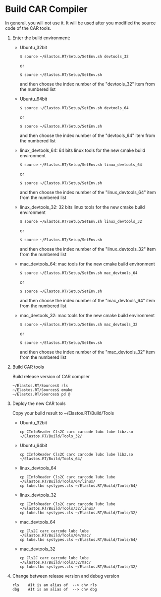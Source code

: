 
# Build CAR Compiler

In general, you will not use it. It will be used after you modified the source code of the CAR tools.

1. Enter the build environment:

   * Ubuntu_32bit
     ```
     $ source ~/Elastos.RT/Setup/SetEnv.sh devtools_32
     ```
     or
     ```
     $ source ~/Elastos.RT/Setup/SetEnv.sh
     ```
     and then choose the index number of the "devtools_32" item from the numbered list

   * Ubuntu_64bit
     ```
     $ source ~/Elastos.RT/Setup/SetEnv.sh devtools_64
     ```
     or
     ```
     $ source ~/Elastos.RT/Setup/SetEnv.sh
     ```
     and then choose the index number of the "devtools_64" item from the numbered list

   * linux_devtools_64: 64 bits linux tools for the new cmake build environment
     ```
     $ source ~/Elastos.RT/Setup/SetEnv.sh linux_devtools_64
     ```
     or
     ```
     $ source ~/Elastos.RT/Setup/SetEnv.sh
     ```
     and then choose the index number of the "linux_devtools_64" item from the numbered list

   * linux_devtools_32: 32 bits linux tools for the new cmake build environment
     ```
     $ source ~/Elastos.RT/Setup/SetEnv.sh linux_devtools_32
     ```
     or
     ```
     $ source ~/Elastos.RT/Setup/SetEnv.sh
     ```
     and then choose the index number of the "linux_devtools_32" item from the numbered list

   * mac_devtools_64: mac tools for the new cmake build environment
     ```
     $ source ~/Elastos.RT/Setup/SetEnv.sh mac_devtools_64
     ```
     or
     ```
     $ source ~/Elastos.RT/Setup/SetEnv.sh
     ```
     and then choose the index number of the "mac_devtools_64" item from the numbered list

   * mac_devtools_32: mac tools for the new cmake build environment
     ```
     $ source ~/Elastos.RT/Setup/SetEnv.sh mac_devtools_32
     ```
     or
     ```
     $ source ~/Elastos.RT/Setup/SetEnv.sh
     ```
     and then choose the index number of the "mac_devtools_32" item from the numbered list

2. Build CAR tools

   Build release version of CAR compiler

   ```
   ~/Elastos.RT/Sources$ rls
   ~/Elastos.RT/Sources$ emake
   ~/Elastos.RT/Sources$ pd @
   ```

3. Deploy the new CAR tools

   Copy your build result to ~/Elastos.RT/Build/Tools

   * Ubuntu_32bit
     ```
     cp CInfoReader Cls2C carc carcode lubc lube libz.so ~/Elastos.RT/Build/Tools_32/
     ```

   * Ubuntu_64bit
     ```
     cp CInfoReader Cls2C carc carcode lubc lube libz.so ~/Elastos.RT/Build/Tools_64/
     ```

   * linux_devtools_64
     ```
     cp CInfoReader Cls2C carc carcode lubc lube ~/Elastos.RT/Build/Tools/64/linux/
     cp lube.lbo systypes.cls ~/Elastos.RT/Build/Tools/64/
     ```

   * linux_devtools_32
     ```
     cp CInfoReader Cls2C carc carcode lubc lube ~/Elastos.RT/Build/Tools/32/linux/
     cp lube.lbo systypes.cls ~/Elastos.RT/Build/Tools/32/
     ```

   * mac_devtools_64
     ```
     cp Cls2C carc carcode lubc lube ~/Elastos.RT/Build/Tools/64/mac/
     cp lube.lbo systypes.cls ~/Elastos.RT/Build/Tools/64/
     ```

   * mac_devtools_32
     ```
     cp Cls2C carc carcode lubc lube ~/Elastos.RT/Build/Tools/32/mac/
     cp lube.lbo systypes.cls ~/Elastos.RT/Build/Tools/32/
     ```

4. Change between release version and debug version
   ```
   rls    #It is an alias of  --> chv rls
   dbg    #It is an alias of  --> chv dbg
   ```
